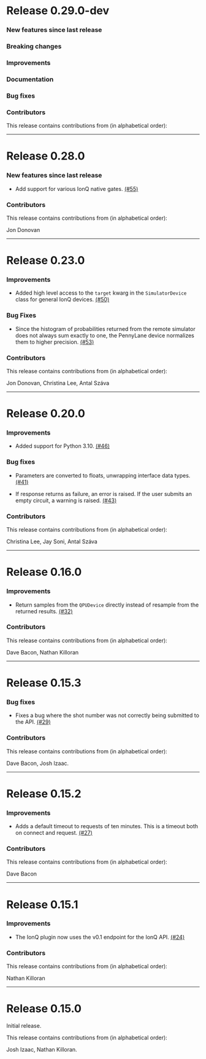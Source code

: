 # Release 0.29.0-dev

### New features since last release

### Breaking changes

### Improvements

### Documentation

### Bug fixes

### Contributors

This release contains contributions from (in alphabetical order):

---
# Release 0.28.0

### New features since last release

* Add support for various IonQ native gates.
  [(#55)](https://github.com/PennyLaneAI/PennyLane-IonQ/pull/55)

### Contributors

This release contains contributions from (in alphabetical order):

Jon Donovan

---
# Release 0.23.0

### Improvements

* Added high level access to the `target` kwarg in the 
  `SimulatorDevice` class for general IonQ devices.
  [(#50)](https://github.com/PennyLaneAI/PennyLane-IonQ/pull/50)

### Bug Fixes

* Since the histogram of probabilities returned from the remote simulator does not always sum exactly to one,
  the PennyLane device normalizes them to higher precision.
  [(#53)](https://github.com/PennyLaneAI/PennyLane-IonQ/pull/53)

### Contributors

This release contains contributions from (in alphabetical order):

Jon Donovan, Christina Lee, Antal Száva

---

# Release 0.20.0

### Improvements

* Added support for Python 3.10.
  [(#46)](https://github.com/PennyLaneAI/pennylane-forest/pull/46)

### Bug fixes

* Parameters are converted to floats, unwrapping interface data types.
  [(#41)](https://github.com/PennyLaneAI/PennyLane-IonQ/pull/41)

* If response returns as failure, an error is raised. If the user
  submits an empty circuit, a warning is raised.
  [(#43)](https://github.com/PennyLaneAI/PennyLane-IonQ/pull/43)

### Contributors

This release contains contributions from (in alphabetical order):

Christina Lee, Jay Soni, Antal Száva

---

# Release 0.16.0

### Improvements

* Return samples from the `QPUDevice` directly instead of resample from the returned results.
  [(#32)](https://github.com/PennyLaneAI/PennyLane-IonQ/pull/32)

### Contributors

This release contains contributions from (in alphabetical order):

Dave Bacon, Nathan Killoran

---

# Release 0.15.3

### Bug fixes

* Fixes a bug where the shot number was not correctly being submitted
  to the API.
  [(#29)](https://github.com/PennyLaneAI/PennyLane-IonQ/pull/27)

### Contributors

This release contains contributions from (in alphabetical order):

Dave Bacon, Josh Izaac.

---

# Release 0.15.2

### Improvements

* Adds a default timeout to requests of ten minutes. This is a timeout both on connect and request.
  [(#27)](https://github.com/PennyLaneAI/PennyLane-IonQ/pull/27)

### Contributors

This release contains contributions from (in alphabetical order):

Dave Bacon

---

# Release 0.15.1

### Improvements

* The IonQ plugin now uses the v0.1 endpoint for the IonQ API.
  [(#24)](https://github.com/PennyLaneAI/PennyLane-IonQ/pull/24)

### Contributors

This release contains contributions from (in alphabetical order):

Nathan Killoran

---

# Release 0.15.0

Initial release.

This release contains contributions from (in alphabetical order):

Josh Izaac, Nathan Killoran.
